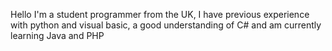 Hello
I'm a student programmer from the UK, I have previous experience with python and visual basic, a good understanding of C# and am currently learning Java and PHP

<!---
DEDZET/DEDZET is a ✨ special ✨ repository because its `README.md` (this file) appears on your GitHub profile.
You can click the Preview link to take a look at your changes.
--->
